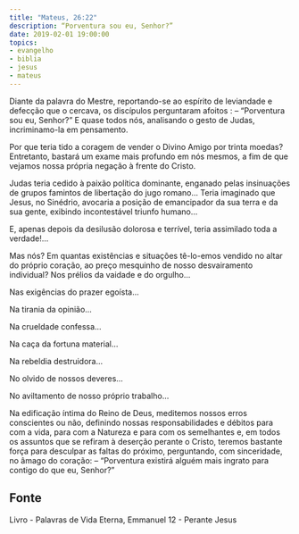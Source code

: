 ```yaml
---
title: "Mateus, 26:22"
description: “Porventura sou eu, Senhor?”
date: 2019-02-01 19:00:00
topics: 
- evangelho
- biblia
- jesus
- mateus
---
```


Diante da palavra do Mestre, reportando-se ao espírito de leviandade e defecção que o
cercava, os discípulos perguntaram afoitos :
– “Porventura sou eu, Senhor?”
E quase todos nós, analisando o gesto de Judas, incriminamo-la em pensamento.

Por que teria tido a coragem de vender o Divino Amigo por trinta moedas?
Entretanto, bastará um exame mais profundo em nós mesmos, a fim de que vejamos
nossa própria negação à frente do Cristo.

Judas teria cedido à paixão política dominante, enganado pelas insinuações de grupos
famintos de libertação do jugo romano... Teria imaginado que Jesus, no Sinédrio, avocaria
a posição de emancipador da sua terra e da sua gente, exibindo incontestável triunfo
humano...

E, apenas depois da desilusão dolorosa e terrível, teria assimilado toda a verdade!...

Mas nós?
Em quantas existências e situações tê-lo-emos vendido no altar do próprio coração, ao
preço mesquinho de nosso desvairamento individual?
Nos prélios da vaidade e do orgulho...

Nas exigências do prazer egoísta...

Na tirania da opinião...

Na crueldade confessa...

Na caça da fortuna material...

Na rebeldia destruidora...

No olvido de nossos deveres...

No aviltamento de nosso próprio trabalho...

Na edificação íntima do Reino de Deus, meditemos nossos erros conscientes ou não,
definindo nossas responsabilidades e débitos para com a vida, para com a Natureza e
para com os semelhantes e, em todos os assuntos que se refiram à deserção perante o
Cristo, teremos bastante força para desculpar as faltas do próximo, perguntando, com
sinceridade, no âmago do coração:
– “Porventura existirá alguém mais ingrato para contigo do que eu, Senhor?”



## Fonte
Livro - Palavras de Vida Eterna, Emmanuel
12 - Perante Jesus

